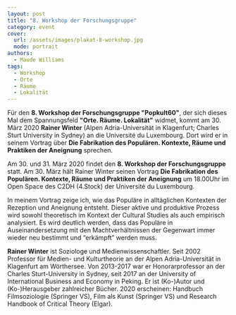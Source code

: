 ```yaml
---
layout: post
title: "8. Workshop der Forschungsgruppe"
category: event
cover:
  url: /assets/images/plakat-8-workshop.jpg
  mode: portrait
authors:
  - Maude Williams
tags:
  - Workshop
  - Orte
  - Räume
  - Lokalität
---
```


Für den **8. Workshop der Forschungsgruppe "Popkult60"**, der sich dieses Mal dem Spannungsfeld **"Orte. Räume. Lokalität"** widmet, kommt am 30. März 2020 **Rainer Winter** (Alpen Adria-Universität in Klagenfurt; Charles Sturt University in Sydney) an die Université du Luxembourg. Dort wird er in seinem Vortrag über **Die Fabrikation des Populären. Kontexte, Räume und Praktiken der Aneignung** sprechen.

<!-- more -->

Am 30. und 31. März 2020 findet den **8. Workshop der Forschungsgruppe** statt. Am 30. März hält Rainer Winter seinen Vortrag **Die Fabrikation des Populären. Kontexte, Räume und Praktiken der Aneignung** um 18.00Uhr im Open Space des C2DH (4.Stock) der Université du Luxembourg.

In meinem Vortrag zeige ich, wie das Populäre in alltäglichen Kontexten der Rezeption und Aneignung entsteht. Dieser aktive und produktive Prozess wird sowohl theoretisch im Kontext der Cultural Studies als auch empirisch analysiert. Es wird deutlich werden, dass das Populäre in Auseinandersetzung mit den Machtverhältnissen der Gegenwart immer wieder neu bestimmt und “erkämpft” werden muss.

**Rainer Winter** ist Soziologe und Medienwissenschaftler. Seit 2002 Professor für Medien- und Kulturtheorie an der Alpen Adria-Universität in Klagenfurt am Wörthersee. Von 2013-2017 war er Honorarprofessor an der Charles Sturt-University in Sydney, seit 2017 an der University of International Business and Economy in Peking.   Er ist (Ko-)Autor und (Ko-)Herausgeber zahlreicher Bücher. 2020 erscheinen: Handbuch Filmsoziologie (Springer VS), Film als Kunst (Springer VS) und Research Handbook of Critical Theory (Elgar).
